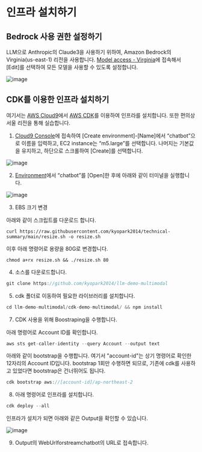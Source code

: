 # 인프라 설치하기

## Bedrock 사용 권한 설정하기

LLM으로 Anthropic의 Claude3을 사용하기 위하여, Amazon Bedrock의 Virginia(us-east-1) 리전을 사용합니다. [Model access - Virginia](https://us-east-1.console.aws.amazon.com/bedrock/home?region=us-east-1#/modelaccess)에 접속해서 [Edit]를 선택하여 모든 모델을 사용할 수 있도록 설정합니다. 

![image](https://github.com/kyopark2014/llm-demo-multimodal/assets/52392004/9b1159f8-4e1a-4e3a-a42b-5979d629c98a)


## CDK를 이용한 인프라 설치하기

여기서는 [AWS Cloud9](https://aws.amazon.com/ko/cloud9/)에서 [AWS CDK](https://aws.amazon.com/ko/cdk/)를 이용하여 인프라를 설치합니다. 또한 편의상 서울 리전을 통해 실습합니다.

1) [Cloud9 Console](https://ap-northeast-2.console.aws.amazon.com/cloud9control/home?region=ap-northeast-2#/create)에 접속하여 [Create environment]-[Name]에서 “chatbot”으로 이름을 입력하고, EC2 instance는 “m5.large”를 선택합니다. 나머지는 기본값을 유지하고, 하단으로 스크롤하여 [Create]를 선택합니다.

![image](https://github.com/kyopark2014/llm-demo-multimodal/assets/52392004/1e9f33b9-0776-4473-aedb-d3f51539a368)

2) [Environment](https://ap-northeast-2.console.aws.amazon.com/cloud9control/home?region=ap-northeast-2#/)에서 “chatbot”를 [Open]한 후에 아래와 같이 터미널을 실행합니다.

![image](https://github.com/kyopark2014/llm-demo-multimodal/assets/52392004/e1c82ff1-447c-4044-8666-9eb0288a607a)

3) EBS 크기 변경

아래와 같이 스크립트를 다운로드 합니다. 

```text
curl https://raw.githubusercontent.com/kyopark2014/technical-summary/main/resize.sh -o resize.sh
```

이후 아래 명령어로 용량을 80G로 변경합니다.
```text
chmod a+rx resize.sh && ./resize.sh 80
```


4) 소스를 다운로드합니다.

```java
git clone https://github.com/kyopark2014/llm-demo-multimodal
```

5) cdk 폴더로 이동하여 필요한 라이브러리를 설치합니다.

```java
cd llm-demo-multimodal/cdk-demo-multimodal/ && npm install
```

7) CDK 사용을 위해 Boostraping을 수행합니다.

아래 명령어로 Account ID를 확인합니다.

```java
aws sts get-caller-identity --query Account --output text
```

아래와 같이 bootstrap을 수행합니다. 여기서 "account-id"는 상기 명령어로 확인한 12자리의 Account ID입니다. bootstrap 1회만 수행하면 되므로, 기존에 cdk를 사용하고 있었다면 bootstrap은 건너뛰어도 됩니다.

```java
cdk bootstrap aws://[account-id]/ap-northeast-2
```

8) 아래 명령어로 인프라를 설치합니다.

```java
cdk deploy --all
```

인프라가 설치가 되면 아래와 같은 Output을 확인할 수 있습니다. 

![image](https://github.com/kyopark2014/llm-demo-multimodal/assets/52392004/021a80ba-9313-4fc0-8e2e-d45644fa718a)

9) Output의 WebUrlforstreamchatbot의 URL로 접속합니다. 

